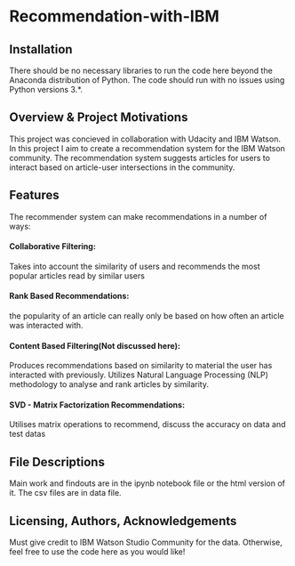 # Recommendation-with-IBM

## Installation

There should be no necessary libraries to run the code here beyond the Anaconda distribution of Python. The code should run with no issues using Python versions 3.*.


## Overview & Project Motivations

This project was concieved in collaboration with Udacity and IBM Watson.
In this project I aim to create a recommendation system for the IBM Watson community. The recommendation system suggests articles for users to interact based on article-user intersections in the community.

## Features

The recommender system can make recommendations in a number of ways:

#### Collaborative Filtering:

Takes into account the similarity of users and recommends the most popular articles read by similar users
#### Rank Based Recommendations:

the popularity of an article can really only be based on how often an article was interacted with.
#### Content Based Filtering(Not discussed here):

Produces recommendations based on similarity to material the user has interacted with previously. Utilizes Natural Language Processing (NLP) methodology to analyse and rank articles by similarity.

#### SVD - Matrix Factorization Recommendations:
Utilises matrix operations to recommend, discuss the accuracy on data and test datas


## File Descriptions

Main work and findouts are in the ipynb notebook file or the html version of it. The csv files are in data file. 

## Licensing, Authors, Acknowledgements

Must give credit to IBM Watson Studio Community for the data.  Otherwise, feel free to use the code here as you would like!
